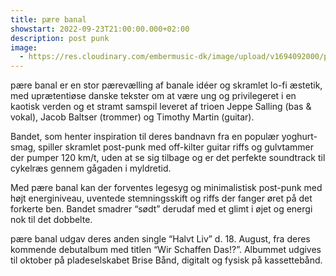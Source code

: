 ```yaml
---
title: pære banal
showstart: 2022-09-23T21:00:00.000+02:00
description: post punk
image:
  - https://res.cloudinary.com/embermusic-dk/image/upload/v1694092000/p%C3%A6re_banal_2023_maj_f%C3%A6rgemann_1.jpg_xgf7ze.jpg
---
```


pære banal er en stor pærevælling af banale idéer og skramlet lo-fi æstetik, med uprætentiøse danske tekster om at være ung og privilegeret i en kaotisk verden og et stramt samspil leveret af trioen Jeppe Salling (bas & vokal), Jacob Baltser (trommer) og Timothy Martin (guitar). 

Bandet, som henter inspiration til deres bandnavn fra en populær yoghurt-smag, spiller skramlet post-punk med off-kilter guitar riffs og gulvtammer der pumper 120 km/t, uden at se sig tilbage og er det perfekte soundtrack til cykelræs gennem gågaden i myldretid. 

Med pære banal kan der forventes legesyg og minimalistisk post-punk med højt energiniveau, uventede stemningsskift og riffs der fanger øret på det forkerte ben. Bandet smadrer “sødt” derudaf med et glimt i øjet og energi nok til det dobbelte.

pære banal udgav deres anden single “Halvt Liv” d. 18. August, fra deres kommende debutalbum med titlen “Wir Schaffen Das!?”. Albummet udgives til oktober på pladeselskabet Brise Bånd, digitalt og fysisk på kassettebånd.
